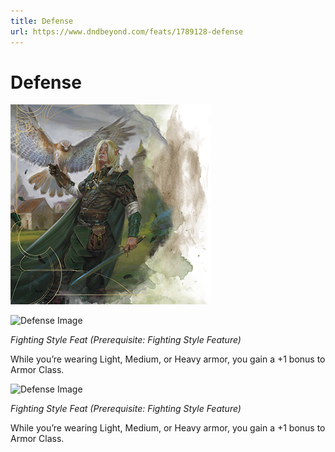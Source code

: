 ```yaml
---
title: Defense
url: https://www.dndbeyond.com/feats/1789128-defense
---
```


# Defense

![Defense](defense.png)

![Defense Image](https://www.dndbeyond.com/attachments/0/61/feats.png)

*Fighting Style Feat (Prerequisite: Fighting Style Feature)*

While you’re wearing Light, Medium, or Heavy armor, you gain a +1 bonus to Armor Class.

![Defense Image](https://www.dndbeyond.com/attachments/0/61/feats.png)

*Fighting Style Feat (Prerequisite: Fighting Style Feature)*

While you’re wearing Light, Medium, or Heavy armor, you gain a +1 bonus to Armor Class.